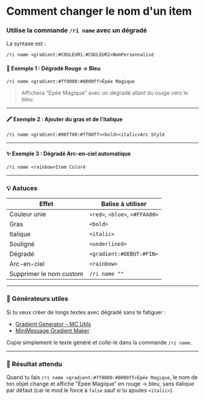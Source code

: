# Comment changer le nom d'un item
### Utilise la commande `/ri name` avec un dégradé

La syntaxe est :

```mc
/ri name <gradient:#COULEUR1:#COULEUR2>NomPersonnalisé
```

#### 🌈 Exemple 1 : Dégradé Rouge → Bleu

```mc
/ri name <gradient:#ff0000:#0000ff>Épée Magique
```

> Affichera “Épée Magique” avec un dégradé allant du rouge vers le bleu.

---

#### 🖍 Exemple 2 : Ajouter du gras et de l’italique

```mc
/ri name <gradient:#00ff00:#ff00ff><bold><italic>Arc Stylé
```

---

#### ✨ Exemple 3 : Dégradé Arc-en-ciel automatique

```mc
/ri name <rainbow>Item Coloré
```

---

### 💡 Astuces

| Effet                   | Balise à utiliser              |
| ----------------------- | ------------------------------ |
| Couleur unie            | `<red>`, `<blue>`, `<#FFAA00>` |
| Gras                    | `<bold>`                       |
| Italique                | `<italic>`                     |
| Souligné                | `<underlined>`                 |
| Dégradé                 | `<gradient:#DEBUT:#FIN>`       |
| Arc-en-ciel             | `<rainbow>`                    |
| Supprimer le nom custom | `/ri name ""`                  |

---

### 🔗 Générateurs utiles

Si tu veux créer de longs textes avec dégradé sans te fatiguer :

* [Gradient Generator – MC Utils](https://rgb.birdflop.com/)
* [MiniMessage Gradient Maker](https://webui.mclo.gs/minimessage)

Copie simplement le texte généré et colle-le dans la commande `/ri name`.

---

### 🧪 Résultat attendu

Quand tu fais `/ri name <gradient:#ff0000:#0000ff>Épée Magique`, le nom de ton objet change et affiche "Épée Magique" en rouge → bleu, sans italique par défaut (car le mod le force à `false` sauf si tu ajoutes `<italic>`).